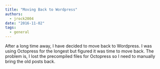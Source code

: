 ```yaml
---
title: "Moving Back to Wordpress"
authors:
  - jrock2004
date: "2016-11-02"
tags:
  - general
---
```


After a long time away, I have decided to move back to Wordpress. I was using Octopress for the longest but figured it was time to move back. The problem is, I lost the precompiled files for Octopress so I need to manually bring the old posts back.

